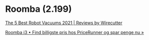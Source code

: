 # Roomba (2.199)
[The 5 Best Robot Vacuums 2021 | Reviews by Wirecutter](https://www.nytimes.com/wirecutter/reviews/best-robot-vacuum/)

[Roomba i3 • Find billigste pris hos PriceRunner og spar penge nu »](https://www.pricerunner.dk/sp/roomba-i3.html)

<!-- #opportunity/spend -->

<!-- {BearID:424CAA66-77EB-4F74-8BFB-9193B3EC4100-17399-00000060A435FF1F} -->

